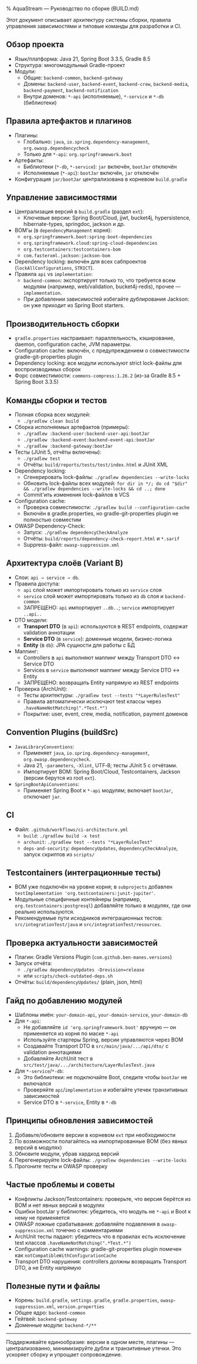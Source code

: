 % AquaStream — Руководство по сборке (BUILD.md)

Этот документ описывает архитектуру системы сборки, правила управления зависимостями и типовые команды для разработки и CI.

## Обзор проекта
- Язык/платформа: Java 21, Spring Boot 3.3.5, Gradle 8.5
- Структура: многомодульный Gradle-проект
- Модули:
  - Общие: `backend-common`, `backend-gateway`
  - Домены: `backend-user`, `backend-event`, `backend-crew`, `backend-media`, `backend-payment`, `backend-notification`
  - Внутри доменов: `*-api` (исполняемые), `*-service` и `*-db` (библиотеки)

## Правила артефактов и плагинов
- Плагины:
  - Глобально: `java`, `io.spring.dependency-management`, `org.owasp.dependencycheck`
  - Только для `*-api`: `org.springframework.boot`
- Артефакты:
  - Библиотеки (`*-db`, `*-service`): `jar` включён, `bootJar` отключён
  - Исполняемые (`*-api`): `bootJar` включён, `jar` отключён
- Конфигурация `jar/bootJar` централизована в корневом `build.gradle`

## Управление зависимостями
- Централизация версий в `build.gradle` (раздел `ext`):
  - Ключевые версии: Spring Boot/Cloud, jjwt, bucket4j, hypersistence, hibernate-types, springdoc, jackson и др.
- BOM'ы (в `dependencyManagement` корня):
  - `org.springframework.boot:spring-boot-dependencies`
  - `org.springframework.cloud:spring-cloud-dependencies`
  - `org.testcontainers:testcontainers-bom`
  - `com.fasterxml.jackson:jackson-bom`
- Dependency locking: включён для всех сабпроектов (`lockAllConfigurations`, `STRICT`).
- Правила `api` vs `implementation`:
  - `backend-common`: экспортирует только то, что требуется всем модулям (например, web/validation, bucket4j-redis), прочее — `implementation`.
  - При добавлении зависимостей избегайте дублирования Jackson: он уже приходит из Spring Boot starters.

## Производительность сборки
- `gradle.properties` настраивает: параллельность, кэширование, daemon, configuration cache, JVM параметры.
- Configuration cache: включён, с предупреждением о совместимости gradle-git-properties plugin
- Dependency locking: все модули используют strict lock-файлы для воспроизводимых сборок
- Форс совместимости: `commons-compress:1.26.2` (из-за Gradle 8.5 + Spring Boot 3.3.5)

## Команды сборки и тестов
- Полная сборка всех модулей:
  - `./gradlew clean build`
- Сборка исполняемых артефактов (примеры):
  - `./gradlew :backend-user:backend-user-api:bootJar`
  - `./gradlew :backend-event:backend-event-api:bootJar`
  - `./gradlew :backend-gateway:bootJar`
- Тесты (JUnit 5, отчёты включены):
  - `./gradlew test`
  - Отчёты: `build/reports/tests/test/index.html` и JUnit XML
- Dependency locking:
  - Сгенерировать lock-файлы: `./gradlew dependencies --write-locks`
  - Обновить lock-файлы всех модулей: `for dir in */; do cd "$dir" && ./gradlew dependencies --write-locks && cd ..; done`
  - Commit'ить изменения lock-файлов в VCS
- Configuration cache:
  - Проверка совместимости: `./gradlew build --configuration-cache`
  - Включён в gradle.properties, но gradle-git-properties plugin не полностью совместим
- OWASP Dependency-Check:
  - Запуск: `./gradlew dependencyCheckAnalyze`
  - Отчёты: `build/reports/dependency-check-report.html` и `*.sarif`
  - Suppress-файл: `owasp-suppression.xml`

## Архитектура слоёв (Variant B)
- Слои: `api → service → db`.
- Правила доступа:
  - `api` слой может импортировать только из `service` слоя
  - `service` слой может импортировать только из `db` слоя и `backend-common`
  - ЗАПРЕЩЕНО: `api` импортирует `..db..`; `service` импортирует `..api..`
- DTO модели:
  - **Transport DTO** (в `api`): используются в REST endpoints, содержат validation аннотации
  - **Service DTO** (в `service`): доменные модели, бизнес-логика
  - **Entity** (в `db`): JPA сущности для работы с БД
- Маппинг:
  - Controllers в `api` выполняют маппинг между Transport DTO ↔ Service DTO
  - Services в `service` выполняют маппинг между Service DTO ↔ Entity
  - ЗАПРЕЩЕНО: возвращать Entity напрямую из REST endpoints
- Проверка (ArchUnit):
  - Тесты архитектуры: `./gradlew test --tests "*LayerRulesTest"`
  - Правила автоматически исключают test классы через `.haveNameNotMatching(".*Test.*")`
  - Покрытие: user, event, crew, media, notification, payment доменов

## Convention Plugins (buildSrc)
- `JavaLibraryConventions`:
  - Применяет `java`, `io.spring.dependency-management`, `org.owasp.dependencycheck`.
  - Java 21, `-parameters`, `-Xlint`, UTF‑8; тесты JUnit 5 с отчётами.
  - Импортирует BOM: Spring Boot/Cloud, Testcontainers, Jackson (версии берутся из root `ext`).
- `SpringBootApiConventions`:
  - Применяет Spring Boot к `*-api` модулям; включает `bootJar`, отключает `jar`.

## CI
- Файл: `.github/workflows/ci-architecture.yml`
  - `build`: `./gradlew build -x test`
  - `archunit`: `./gradlew test --tests "*LayerRulesTest"`
  - `deps-and-security`: `dependencyUpdates`, `dependencyCheckAnalyze`, запуск скриптов из `scripts/`

## Testcontainers (интеграционные тесты)
- BOM уже подключён на уровне корня; в `subprojects` добавлен `testImplementation 'org.testcontainers:junit-jupiter'`.
- Модульные специфичные контейнеры (например, `org.testcontainers:postgresql`) добавляйте только в модулях, где они реально используются.
- Рекомендуемые пути исходников интеграционных тестов: `src/integrationTest/java` и `src/integrationTest/resources`.

## Проверка актуальности зависимостей
- Плагин: Gradle Versions Plugin (`com.github.ben-manes.versions`)
- Запуск отчёта:
  - `./gradlew dependencyUpdates -Drevision=release`
  - или `scripts/check-outdated-deps.sh`
- Отчёты: `build/dependencyUpdates/` (plain, json, html)

## Гайд по добавлению модулей
- Шаблоны имён: `your-domain-api`, `your-domain-service`, `your-domain-db`
- Для `*-api`:
  - Не добавляйте `id 'org.springframework.boot'` вручную — он применяется из корня по маске `*-api`
  - Используйте стартеры Spring, версии управляются через BOM
  - Создавайте Transport DTO в `src/main/java/.../api/dto/` с validation аннотациями
  - Добавляйте ArchUnit тест в `src/test/java/.../architecture/LayerRulesTest.java`
- Для `*-service`/`*-db`:
  - Это библиотеки: не подключайте Boot, следите чтобы `bootJar` не включался
  - Проверяйте `api`/`implementation` и избегайте утечек транзитивных зависимостей
  - Service DTO в `*-service`, Entity в `*-db`

## Принципы обновления зависимостей
1. Добавьте/обновите версии в корневом `ext` при необходимости
2. По возможности полагайтесь на импортированные BOM (без явных версий в модулях)
3. Обновите модули, убрав хардкод версий
4. Перегенерируйте lock-файлы: `./gradlew dependencies --write-locks`
5. Прогоните тесты и OWASP проверку

## Частые проблемы и советы
- Конфликты Jackson/Testcontainers: проверьте, что версия берётся из BOM и нет явных версий в модулях
- Ошибки bootJar у библиотек: убедитесь, что модуль не `*-api` и Boot к нему не применяется
- OWASP ложные срабатывания: добавляйте подавления в `owasp-suppression.xml` точечно с комментариями
- ArchUnit тесты падают: убедитесь что в правилах есть исключение test классов `.haveNameNotMatching(".*Test.*")`
- Configuration cache warnings: gradle-git-properties plugin помечен как `notCompatibleWithConfigurationCache`
- Transport DTO нарушения: controllers должны возвращать Transport DTO, а не Entity напрямую

## Полезные пути и файлы
- Корень: `build.gradle`, `settings.gradle`, `gradle.properties`, `owasp-suppression.xml`, `version.properties`
- Общее ядро: `backend-common`
- Гейтвей: `backend-gateway`
- Доменные модули: `backend-*/**`

---

Поддерживайте единообразие: версии в одном месте, плагины — централизованно, минимизируйте дубли и транзитивные утечки. Это ускоряет сборку и упрощает сопровождение.
